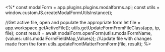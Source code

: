 <%*
const modalForm = app.plugins.plugins.modalforms.api;
const utils = window.customJS.createModalFormUtilsInstance();

//Get active file, open and populate the appropriate form
let file = app.workspace.getActiveFile();
utils.getUpdateFormFromFileClass(app, tp, file);
const result = await modalForm.openForm(utils.modalFormName, {values: utils.modalFormFieldMap_Values});
//Update file with changes made from the form
utils.updateFrontMatterFromForm(file, result);
%>


